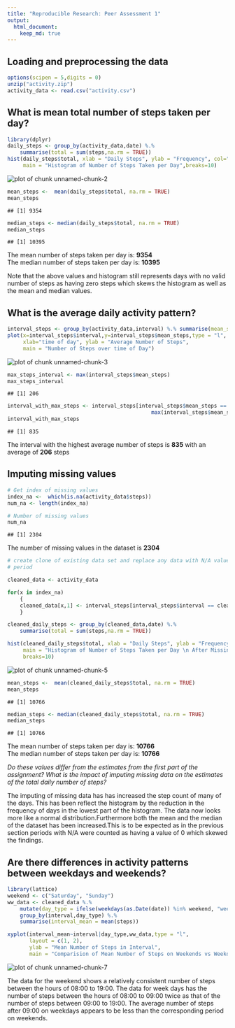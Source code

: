 ```yaml
---
title: "Reproducible Research: Peer Assessment 1"
output: 
  html_document:
    keep_md: true
---
```



## Loading and preprocessing the data

```r
options(scipen = 5,digits = 0)
unzip("activity.zip")
activity_data <- read.csv("activity.csv")
```



## What is mean total number of steps taken per day?


```r
library(dplyr)
daily_steps <- group_by(activity_data,date) %.% 
    summarise(total = sum(steps,na.rm = TRUE))
hist(daily_steps$total, xlab = "Daily Steps", ylab = "Frequency", col="red", 
     main = "Histogram of Number of Steps Taken per Day",breaks=10)
```

![plot of chunk unnamed-chunk-2](figure/unnamed-chunk-2.png) 

```r
mean_steps <-  mean(daily_steps$total, na.rm = TRUE)
mean_steps
```

```
## [1] 9354
```

```r
median_steps <- median(daily_steps$total, na.rm = TRUE)
median_steps
```

```
## [1] 10395
```


The mean number of steps taken per day is: 
**9354**  
The median number of steps taken per day is: 
**10395**

Note that the above values and histogram still represents days with no valid number of steps as having zero steps which skews the histogram as well as the mean and median values.  


## What is the average daily activity pattern?


```r
interval_steps <- group_by(activity_data,interval) %.% summarise(mean_steps=mean(steps,na.rm=TRUE))
plot(x=interval_steps$interval,y=interval_steps$mean_steps,type = "l",
     xlab="time of day", ylab = "Average Number of Steps", 
     main = "Number of Steps over time of Day")
```

![plot of chunk unnamed-chunk-3](figure/unnamed-chunk-3.png) 

```r
max_steps_interval <- max(interval_steps$mean_steps)
max_steps_interval
```

```
## [1] 206
```

```r
interval_with_max_steps <- interval_steps[interval_steps$mean_steps == 
                                              max(interval_steps$mean_steps),1]
interval_with_max_steps
```

```
## [1] 835
```

The interval with the highest average number of steps is **835** 
with an average of **206** steps

## Imputing missing values

```r
# Get index of missing values
index_na <-  which(is.na(activity_data$steps))
num_na <- length(index_na)

# Number of missing values
num_na
```

```
## [1] 2304
```

The number of missing values in the dataset is **2304**


```r
# create clone of existing data set and replace any data with N/A values by mean for that 
# period

cleaned_data <- activity_data

for(x in index_na)
    {
    cleaned_data[x,1] <- interval_steps[interval_steps$interval == cleaned_data[x,3],2]  
    }

cleaned_daily_steps <- group_by(cleaned_data,date) %.% 
    summarise(total = sum(steps,na.rm = TRUE))

hist(cleaned_daily_steps$total, xlab = "Daily Steps", ylab = "Frequency", col="red", 
     main = "Histogram of Number of Steps Taken per Day \n After Missing Values are Imputed",
     breaks=10)
```

![plot of chunk unnamed-chunk-5](figure/unnamed-chunk-5.png) 


```r
mean_steps <-  mean(cleaned_daily_steps$total, na.rm = TRUE)
mean_steps
```

```
## [1] 10766
```

```r
median_steps <- median(cleaned_daily_steps$total, na.rm = TRUE)
median_steps
```

```
## [1] 10766
```


The mean number of steps taken per day is: 
**10766**  
The median number of steps taken per day is: 
**10766**

*Do these values differ from the estimates from the first part of the assignment?* 
*What is the impact of imputing missing data on the estimates of the total daily number of steps?*

The imputing of missing data has has increased the step count of many of the days. This has 
been reflect the histogram by the reduction in the frequency of days in the lowest part of the 
histogram. The data now looks more like a normal distribution.Furthermore both the mean and
the median of the dataset has been increased.This is to be expected as in the previous section periods with N/A were counted as having a value of 0 which skewed the findings.  

## Are there differences in activity patterns between weekdays and weekends?


```r
library(lattice)
weekend <- c("Saturday", "Sunday")
ww_data <- cleaned_data %.% 
    mutate(day_type = ifelse(weekdays(as.Date(date)) %in% weekend, "weekend", "weekday")) %.%
    group_by(interval,day_type) %.%
    summarise(interval_mean = mean(steps))

xyplot(interval_mean~interval|day_type,ww_data,type = "l", 
       layout = c(1, 2),
       ylab = "Mean Number of Steps in Interval", 
       main = "Comparision of Mean Number of Steps on Weekends vs Weekdays")
```

![plot of chunk unnamed-chunk-7](figure/unnamed-chunk-7.png) 

The data for the weekend shows a relatively consistent number of steps between the hours of 08:00 to 19:00. The data for week days has the number of steps between the hours of 08:00 to 09:00 twice as that of the number of steps between 09:00 to 19:00. The average number of steps after 09:00 on weekdays appears to be less than the corresponding period on weekends.    
